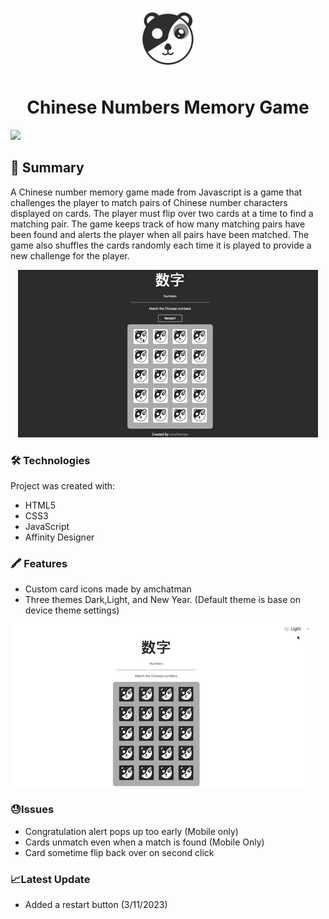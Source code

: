 <p align="center">
        <img src="Images/pandaicon.png" alt="A black and white panda bear with pattern of yin & yang" width = "100"/>
 <p>

<h1 align="center">Chinese Numbers Memory Game</h1>

<img src="https://img.shields.io/github/last-commit/amchatman/memory-game?color=red&style=flat-square">

## 📝 Summary

A Chinese number memory game made from Javascript is a game that challenges the player to match pairs of Chinese number characters displayed on cards. The player must flip over two cards at a time to find a matching pair. The game keeps track of how many matching pairs have been found and alerts the player when all pairs have been matched. The game also shuffles the cards randomly each time it is played to provide a new challenge for the player.

<p align="center">
        <img src ="images/Matching.gif">
</p>

### 🛠 Technologies
Project was created with:

- HTML5
- CSS3
- JavaScript
- Affinity Designer

### 🖍 Features
- Custom card icons made by amchatman
- Three themes Dark,Light, and New Year. (Default theme is base on device theme settings)
<img src="Images/ColorTheme.gif">




### 😓Issues
- Congratulation alert pops up too early (Mobile only)
- Cards unmatch even when a match is found (Mobile Only)
- Card sometime flip back over on second click

### 📈Latest Update
- Added a restart button (3/11/2023)
